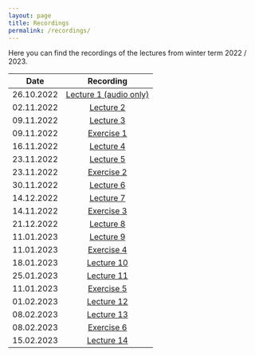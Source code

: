 ```yaml
---
layout: page
title: Recordings
permalink: /recordings/
---
```


Here you can find the recordings of the lectures from winter term 2022 / 2023.

| Date | Recording |
|:-----:|:----------:|
| 26.10.2022 | [Lecture 1 (audio only)](https://owncloud.fraunhofer.de/index.php/s/w7GJKnYbFJsVkMN/download?path=%2F&files=CompImg_2022_VL01.m4a) |
| 02.11.2022 | [Lecture 2](https://owncloud.fraunhofer.de/index.php/s/w7GJKnYbFJsVkMN/download?path=%2F&files=CompImg_2022_VL02.mp4) |
| 09.11.2022 | [Lecture 3](https://owncloud.fraunhofer.de/index.php/s/w7GJKnYbFJsVkMN/download?path=%2F&files=CompImg_2022_VL03.mp4) |
| 09.11.2022 | [Exercise 1](https://owncloud.fraunhofer.de/index.php/s/w7GJKnYbFJsVkMN/download?path=%2F&files=CompImg_2022_EX01.mp4) |
| 16.11.2022 | [Lecture 4](https://owncloud.fraunhofer.de/index.php/s/w7GJKnYbFJsVkMN/download?path=%2F&files=CompImg_2022_VL04.mp4) |
| 23.11.2022 | [Lecture 5](https://owncloud.fraunhofer.de/index.php/s/w7GJKnYbFJsVkMN/download?path=%2F&files=CompImg_2022_VL05.mp4) |
| 23.11.2022 | [Exercise 2](https://owncloud.fraunhofer.de/index.php/s/w7GJKnYbFJsVkMN/download?path=%2F&files=CompImg_2022_EX02.mp4) |
| 30.11.2022 | [Lecture 6](https://owncloud.fraunhofer.de/index.php/s/w7GJKnYbFJsVkMN/download?path=%2F&files=CompImg_2022_VL06.mp4) |
| 14.12.2022 | [Lecture 7](https://owncloud.fraunhofer.de/index.php/s/w7GJKnYbFJsVkMN/download?path=%2F&files=CompImg_2022_VL07.mp4) |
| 14.11.2022 | [Exercise 3](https://owncloud.fraunhofer.de/index.php/s/w7GJKnYbFJsVkMN/download?path=%2F&files=CompImg_2022_EX03.mp4) |
| 21.12.2022 | [Lecture 8](https://owncloud.fraunhofer.de/index.php/s/w7GJKnYbFJsVkMN/download?path=%2F&files=CompImg_2022_VL08.mp4) |
| 11.01.2023 | [Lecture 9](https://owncloud.fraunhofer.de/index.php/s/w7GJKnYbFJsVkMN/download?path=%2F&files=CompImg_2022_VL09.mp4) |
| 11.01.2023 | [Exercise 4](https://owncloud.fraunhofer.de/index.php/s/w7GJKnYbFJsVkMN/download?path=%2F&files=CompImg_2022_EX04.mp4) |
| 18.01.2023 | [Lecture 10](https://owncloud.fraunhofer.de/index.php/s/w7GJKnYbFJsVkMN/download?path=%2F&files=CompImg_2022_VL10.mp4) |
| 25.01.2023 | [Lecture 11](https://owncloud.fraunhofer.de/index.php/s/w7GJKnYbFJsVkMN/download?path=%2F&files=CompImg_2022_VL11.mp4) |
| 11.01.2023 | [Exercise 5](https://owncloud.fraunhofer.de/index.php/s/w7GJKnYbFJsVkMN/download?path=%2F&files=CompImg_2022_EX05.mp4) |
| 01.02.2023 | [Lecture 12](https://owncloud.fraunhofer.de/index.php/s/w7GJKnYbFJsVkMN/download?path=%2F&files=CompImg_2022_VL12.mp4) |
| 08.02.2023 | [Lecture 13](https://owncloud.fraunhofer.de/index.php/s/w7GJKnYbFJsVkMN/download?path=%2F&files=CompImg_2022_VL13.mp4) |
| 08.02.2023 | [Exercise 6](https://owncloud.fraunhofer.de/index.php/s/w7GJKnYbFJsVkMN/download?path=%2F&files=CompImg_2022_EX06.mp4) |
| 15.02.2023 | [Lecture 14](https://owncloud.fraunhofer.de/index.php/s/w7GJKnYbFJsVkMN/download?path=%2F&files=CompImg_2022_VL14.mp4) |